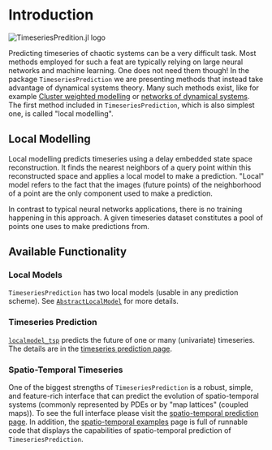 # Introduction

![TimeseriesPredition.jl logo](https://github.com/JuliaDynamics/JuliaDynamics/blob/master/videos/tspred/tspred_logo.png?raw=true)

Predicting timeseries of chaotic systems can be a very difficult task. Most methods employed for such a feat are typically relying on large neural networks and machine learning. One does not need them though! In the package `TimeseriesPrediction` we are presenting methods that instead take advantage of dynamical systems theory. Many such methods exist, like for example [Cluster weighted modelling](https://onlinelibrary.wiley.com/doi/pdf/10.1002/9783527609970.ch3) or [networks of dynamical systems](https://github.com/JuliaDynamics/TimeseriesPrediction.jl/issues/40). The first method included in `TimeseriesPrediction`, which is also simplest one, is called "local modelling".

## Local Modelling

Local modelling predicts timeseries using a delay embedded state space reconstruction.
It finds the nearest neighbors of a query point within this reconstructed space and applies a local model to make a prediction. "Local" model refers to the fact that the images (future points) of the neighborhood of a point are the only component used to make a prediction.

In contrast to typical neural networks applications, there is no training happening in this approach. A given timeseries dataset constitutes a pool of points one uses to make predictions from.



## Available Functionality

### Local Models
`TimeseriesPrediction` has two local models (usable in any prediction scheme).
See [`AbstractLocalModel`](@ref) for more details.

### Timeseries Prediction
[`localmodel_tsp`](@ref) predicts the future of one or many (univariate) timeseries. The details are in the [timeseries prediction page](localmodels).

### Spatio-Temporal Timeseries
One of the biggest strengths of `TimeseriesPrediction` is a robust, simple, and feature-rich interface that can predict the evolution of spatio-temporal systems (commonly represented by PDEs or by "map lattices" (coupled maps)). To see the full interface please visit the [spatio-temporal prediction page](spatiotemporal.md). In addition, the [spatio-temporal examples](stexamples.md) page is full of runnable code that displays the capabilities of spatio-temporal prediction of `TimeseriesPrediction`.

